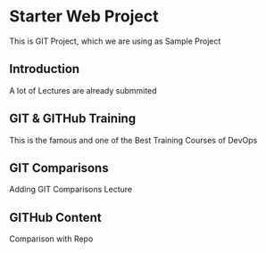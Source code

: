 # Starter Web Project
This is GIT Project, which we are using as Sample Project

## Introduction
A lot of Lectures are already submmited

## GIT & GITHub Training
This is the famous and one of the Best Training Courses of DevOps

## GIT Comparisons
Adding GIT Comparisons Lecture

## GITHub Content
Comparison with Repo